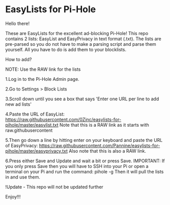# EasyLists for Pi-Hole

Hello there!

These are EasyLists for the excellent ad-blocking Pi-Hole! This repo contains 2 lists: EasyList and EasyPrivacy in text format (.txt). The lists are pre-parsed so you do not have to make a parsing script and parse them yourself. All you have to do is add them to your blocklists.

How to add?

NOTE: Use the RAW link for the lists

1.Log in to the Pi-Hole Admin page.

2.Go to Settings > Block Lists

3.Scroll down until you see a box that says 'Enter one URL per line to add new ad lists'

4.Paste the URL of EasyList:
https://raw.githubusercontent.com/0Zinc/easylists-for-pihole/master/easylist.txt
Note that this is a RAW link as it starts with raw.githubusercontent

5.Then go down a line by hitting enter on your keyboard and paste the URL of EasyPrivacy:
https://raw.githubusercontent.com/Pannine/easylists-for-pihole/master/easyprivacy.txt
Also note that this is also a RAW link.

6.Press either Save and Update and wait a bit or press Save. IMPORTANT: If you only press
Save then you will have to SSH into your Pi or open a terminal on your Pi and run the command:
pihole -g
Then it will pull the lists in and use them.

!Update - This repo will not be updated further

Enjoy!!!
